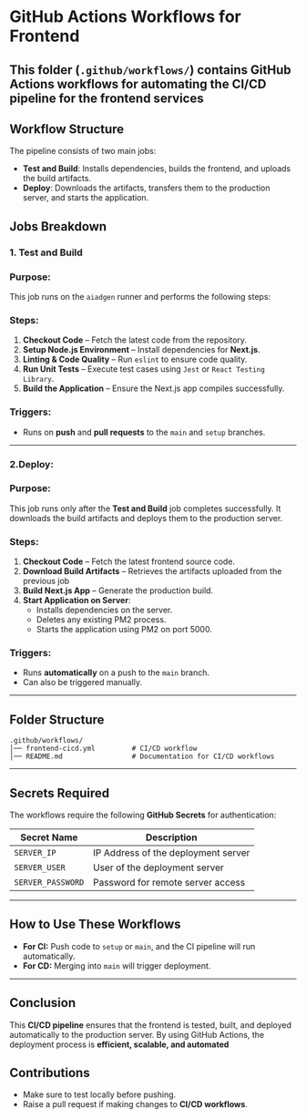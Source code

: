 # GitHub Actions Workflows for Frontend

## This folder (`.github/workflows/`) contains GitHub Actions workflows for automating the **CI/CD pipeline** for the frontend services

## Workflow Structure

The pipeline consists of two main jobs:

- **Test and Build**: Installs dependencies, builds the frontend, and uploads the build artifacts.
- **Deploy**: Downloads the artifacts, transfers them to the production server, and starts the application.

## Jobs Breakdown

### 1. Test and Build

### **Purpose:**

This job runs on the `aiadgen` runner and performs the following steps:

### **Steps:**

1. **Checkout Code** – Fetch the latest code from the repository.
2. **Setup Node.js Environment** – Install dependencies for **Next.js**.
3. **Linting & Code Quality** – Run `eslint` to ensure code quality.
4. **Run Unit Tests** – Execute test cases using `Jest` or `React Testing Library`.
5. **Build the Application** – Ensure the Next.js app compiles successfully.

### **Triggers:**

- Runs on **push** and **pull requests** to the `main` and `setup` branches.

---

### **2.Deploy:**

### **Purpose:**

This job runs only after the **Test and Build** job completes successfully. It downloads the build artifacts and deploys them to the production server.

### **Steps:**

1. **Checkout Code** – Fetch the latest frontend source code.
2. **Download Build Artifacts** – Retrieves the artifacts uploaded from the previous job
3. **Build Next.js App** – Generate the production build.
4. **Start Application on Server**:
   - Installs dependencies on the server.
   - Deletes any existing PM2 process.
   - Starts the application using PM2 on port 5000.

### **Triggers:**

- Runs **automatically** on a push to the `main` branch.
- Can also be triggered manually.

---

## Folder Structure

```
.github/workflows/
│── frontend-cicd.yml         # CI/CD workflow
│── README.md                 # Documentation for CI/CD workflows
```

---

## Secrets Required

The workflows require the following **GitHub Secrets** for authentication:

| Secret Name       | Description                         |
| ----------------- | ----------------------------------- |
| `SERVER_IP`       | IP Address of the deployment server |
| `SERVER_USER`     | User of the deployment server       |
| `SERVER_PASSWORD` | Password for remote server access   |

---

## How to Use These Workflows

- **For CI:** Push code to `setup` or `main`, and the CI pipeline will run automatically.
- **For CD:** Merging into `main` will trigger deployment.

---

## **Conclusion**

This **CI/CD pipeline** ensures that the frontend is tested, built, and deployed automatically to the production server. By using GitHub Actions, the deployment process is **efficient, scalable, and automated**

## Contributions

- Make sure to test locally before pushing.
- Raise a pull request if making changes to **CI/CD workflows**.

